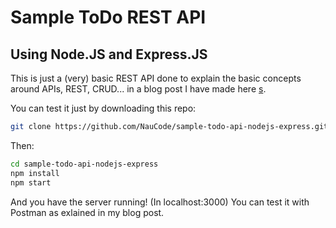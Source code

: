 # Sample ToDo REST API
## Using Node.JS and Express.JS

This is just a (very) basic REST API done to explain the basic concepts around APIs, REST, CRUD... in a blog post I have made here [s](https://google.es).

You can test it just by downloading this repo:
```bash
git clone https://github.com/NauCode/sample-todo-api-nodejs-express.git
```

Then:
```bash
cd sample-todo-api-nodejs-express
npm install
npm start
```

And you have the server running! (In localhost:3000) You can test it with Postman as exlained in my blog post.
